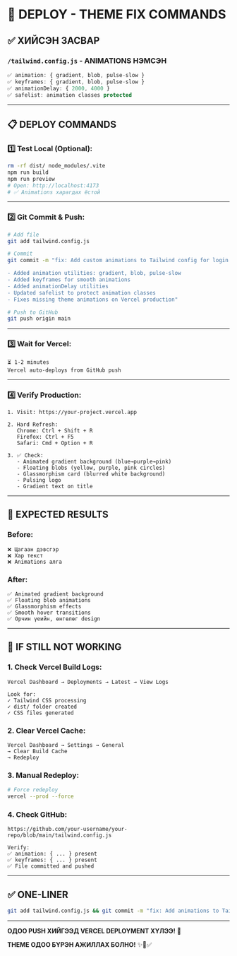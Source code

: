 # 🚀 DEPLOY - THEME FIX COMMANDS

## ✅ ХИЙСЭН ЗАСВАР

### `/tailwind.config.js` - ANIMATIONS НЭМСЭН
```javascript
✅ animation: { gradient, blob, pulse-slow }
✅ keyframes: { gradient, blob, pulse-slow }
✅ animationDelay: { 2000, 4000 }
✅ safelist: animation classes protected
```

---

## 📋 DEPLOY COMMANDS

### 1️⃣ Test Local (Optional):
```bash
rm -rf dist/ node_modules/.vite
npm run build
npm run preview
# Open: http://localhost:4173
# ✅ Animations харагдах ёстой
```

---

### 2️⃣ Git Commit & Push:
```bash
# Add file
git add tailwind.config.js

# Commit
git commit -m "fix: Add custom animations to Tailwind config for login theme

- Added animation utilities: gradient, blob, pulse-slow
- Added keyframes for smooth animations
- Added animationDelay utilities
- Updated safelist to protect animation classes
- Fixes missing theme animations on Vercel production"

# Push to GitHub
git push origin main
```

---

### 3️⃣ Wait for Vercel:
```
⏳ 1-2 minutes
Vercel auto-deploys from GitHub push
```

---

### 4️⃣ Verify Production:
```
1. Visit: https://your-project.vercel.app

2. Hard Refresh:
   Chrome: Ctrl + Shift + R
   Firefox: Ctrl + F5
   Safari: Cmd + Option + R

3. ✅ Check:
   - Animated gradient background (blue→purple→pink)
   - Floating blobs (yellow, purple, pink circles)
   - Glassmorphism card (blurred white background)
   - Pulsing logo
   - Gradient text on title
```

---

## 🎯 EXPECTED RESULTS

### Before:
```
❌ Цагаан дэвсгэр
❌ Хар текст
❌ Animations алга
```

### After:
```
✅ Animated gradient background
✅ Floating blob animations
✅ Glassmorphism effects
✅ Smooth hover transitions
✅ Орчин үеийн, өнгөлөг design
```

---

## 🐛 IF STILL NOT WORKING

### 1. Check Vercel Build Logs:
```
Vercel Dashboard → Deployments → Latest → View Logs

Look for:
✓ Tailwind CSS processing
✓ dist/ folder created
✓ CSS files generated
```

### 2. Clear Vercel Cache:
```
Vercel Dashboard → Settings → General
→ Clear Build Cache
→ Redeploy
```

### 3. Manual Redeploy:
```bash
# Force redeploy
vercel --prod --force
```

### 4. Check GitHub:
```
https://github.com/your-username/your-repo/blob/main/tailwind.config.js

Verify:
✅ animation: { ... } present
✅ keyframes: { ... } present
✅ File committed and pushed
```

---

## ✅ ONE-LINER

```bash
git add tailwind.config.js && git commit -m "fix: Add animations to Tailwind config" && git push origin main
```

---

**ОДОО PUSH ХИЙГЭЭД VERCEL DEPLOYMENT ХҮЛЭЭ!** 🚀

**THEME ОДОО БҮРЭН АЖИЛЛАХ БОЛНО!** ✨🎨✅
